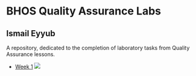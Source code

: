 # BHOS Quality Assurance Labs

## Ismail Eyyub

A repository, dedicated to the completion of laboratory tasks from Quality Assurance lessons.

-   [Week 1](https://github.com/TrapTheOnly/bhos-qa-labs/tree/main/Week%201)
    ![](https://github.com/TrapTheOnly/bhos-qa-labs/actions/workflows/gradle.yml/badge.svg?branch=develop)
